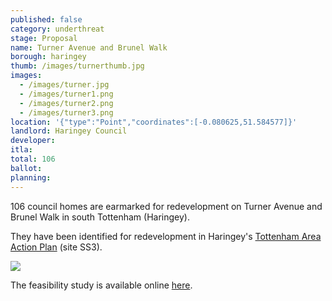 ```yaml
---
published: false
category: underthreat
stage: Proposal
name: Turner Avenue and Brunel Walk 
borough: haringey
thumb: /images/turnerthumb.jpg
images:
  - /images/turner.jpg
  - /images/turner1.png
  - /images/turner2.png
  - /images/turner3.png
location: '{"type":"Point","coordinates":[-0.080625,51.584577]}'
landlord: Haringey Council
developer:
itla:
total: 106
ballot:
planning:
---
```

106 council homes are earmarked for redevelopment on Turner Avenue and Brunel Walk in south Tottenham (Haringey).

They have been identified for redevelopment in Haringey's [Tottenham Area Action Plan](https://www.haringey.gov.uk/sites/haringeygovuk/files/final_haringey_tottenham_aap_dtp_online.pdf) (site SS3). 

<img src="/images/turner3.png" class="img-fluid rounded img-thumbnail">

The feasibility study is available online [here](https://www.whatdotheyknow.com/request/490475/response/1185879/attach/5/Turner%20Ave%20Brunel%20Walk%2015%20358%20OAD01%20P3.pdf).
